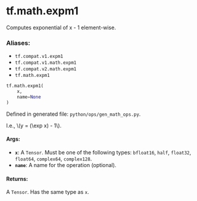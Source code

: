 <div itemscope itemtype="http://developers.google.com/ReferenceObject">
<meta itemprop="name" content="tf.math.expm1" />
<meta itemprop="path" content="Stable" />
</div>

# tf.math.expm1

Computes exponential of x - 1 element-wise.

### Aliases:

* `tf.compat.v1.expm1`
* `tf.compat.v1.math.expm1`
* `tf.compat.v2.math.expm1`
* `tf.math.expm1`

``` python
tf.math.expm1(
    x,
    name=None
)
```



Defined in generated file: `python/ops/gen_math_ops.py`.

<!-- Placeholder for "Used in" -->

I.e., \\(y = (\exp x) - 1\\).

#### Args:


* <b>`x`</b>: A `Tensor`. Must be one of the following types: `bfloat16`, `half`, `float32`, `float64`, `complex64`, `complex128`.
* <b>`name`</b>: A name for the operation (optional).


#### Returns:

A `Tensor`. Has the same type as `x`.
